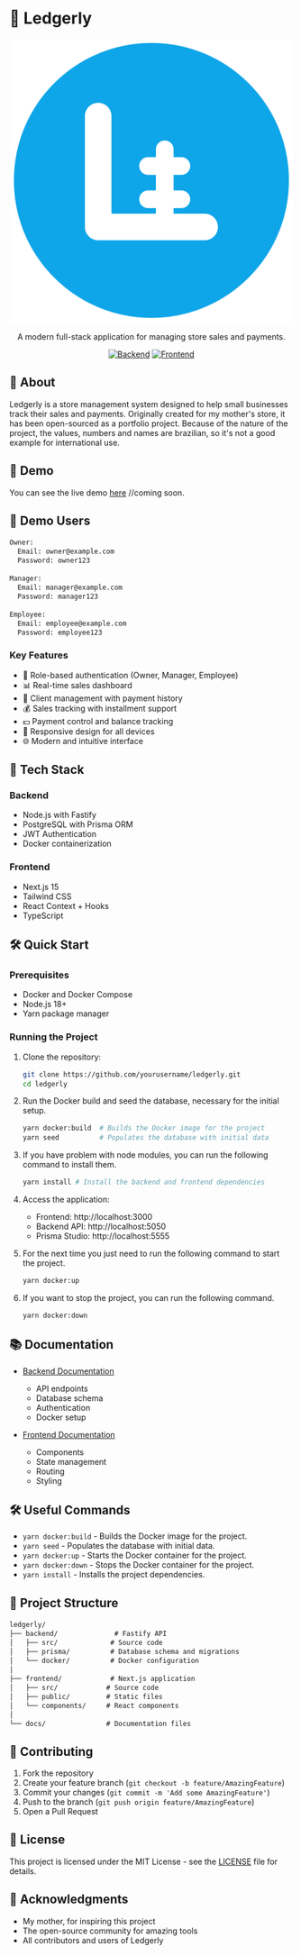 # 🏪 Ledgerly

<div align="center">

![Ledgerly Logo](frontend/public/logo.svg)

A modern full-stack application for managing store sales and payments.

[![Backend](https://img.shields.io/badge/Backend-Fastify-green)](backend/README.md)
[![Frontend](https://img.shields.io/badge/Frontend-Next.js-blue)](frontend/README.md)

</div>

## 📖 About

Ledgerly is a store management system designed to help small businesses track their sales and payments. Originally created for my mother's store, it has been open-sourced as a portfolio project. Because of the nature of the project, the values, numbers and names are brazilian, so it's not a good example for international use.

## 📝 Demo

You can see the live demo [here]() //coming soon.

## 📝 Demo Users

```
Owner:
  Email: owner@example.com
  Password: owner123

Manager:
  Email: manager@example.com
  Password: manager123

Employee:
  Email: employee@example.com
  Password: employee123
```

### Key Features

- 🔐 Role-based authentication (Owner, Manager, Employee)
- 📊 Real-time sales dashboard
- 👥 Client management with payment history
- 💰 Sales tracking with installment support
- 💵 Payment control and balance tracking
- 📱 Responsive design for all devices
- 🌐 Modern and intuitive interface

## 🚀 Tech Stack

### Backend

- Node.js with Fastify
- PostgreSQL with Prisma ORM
- JWT Authentication
- Docker containerization

### Frontend

- Next.js 15
- Tailwind CSS
- React Context + Hooks
- TypeScript

## 🛠️ Quick Start

### Prerequisites

- Docker and Docker Compose
- Node.js 18+
- Yarn package manager

### Running the Project

1. Clone the repository:

   ```bash
   git clone https://github.com/yourusername/ledgerly.git
   cd ledgerly
   ```

2. Run the Docker build and seed the database, necessary for the initial setup.

   ```bash
   yarn docker:build  # Builds the Docker image for the project
   yarn seed          # Populates the database with initial data
   ```

3. If you have problem with node modules, you can run the following command to install them.

   ```bash
   yarn install # Install the backend and frontend dependencies
   ```

4. Access the application:

   - Frontend: http://localhost:3000
   - Backend API: http://localhost:5050
   - Prisma Studio: http://localhost:5555

5. For the next time you just need to run the following command to start the project.

   ```bash
   yarn docker:up
   ```

6. If you want to stop the project, you can run the following command.

   ```bash
   yarn docker:down
   ```

## 📚 Documentation

- [Backend Documentation](backend/README.md)

  - API endpoints
  - Database schema
  - Authentication
  - Docker setup

- [Frontend Documentation](frontend/README.md)
  - Components
  - State management
  - Routing
  - Styling

## 🛠️ Useful Commands

- `yarn docker:build` - Builds the Docker image for the project.
- `yarn seed` - Populates the database with initial data.
- `yarn docker:up` - Starts the Docker container for the project.
- `yarn docker:down` - Stops the Docker container for the project.
- `yarn install` - Installs the project dependencies.

## 🎯 Project Structure

```
ledgerly/
├── backend/              # Fastify API
│   ├── src/             # Source code
│   ├── prisma/          # Database schema and migrations
│   └── docker/          # Docker configuration
│
├── frontend/            # Next.js application
│   ├── src/            # Source code
│   ├── public/         # Static files
│   └── components/     # React components
│
└── docs/               # Documentation files
```

## 🤝 Contributing

1. Fork the repository
2. Create your feature branch (`git checkout -b feature/AmazingFeature`)
3. Commit your changes (`git commit -m 'Add some AmazingFeature'`)
4. Push to the branch (`git push origin feature/AmazingFeature`)
5. Open a Pull Request

## 📝 License

This project is licensed under the MIT License - see the [LICENSE](LICENSE) file for details.

## 🙏 Acknowledgments

- My mother, for inspiring this project
- The open-source community for amazing tools
- All contributors and users of Ledgerly

```

```
